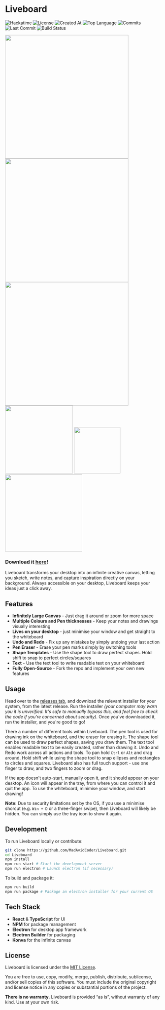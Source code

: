# Liveboard
![Hackatime](https://hackatime-badge.hackclub.com/U081TBVQLCX/liveboard)
![License](https://img.shields.io/github/license/madavidcoder/liveboard)
![Created At](https://img.shields.io/github/created-at/madavidcoder/liveboard)
![Top Language](https://img.shields.io/github/languages/top/madavidcoder/liveboard)
![Commits](https://img.shields.io/github/commit-activity/t/madavidcoder/liveboard)
![Last Commit](https://img.shields.io/github/last-commit/madavidcoder/liveboard)
![Build Status](https://img.shields.io/github/actions/workflow/status/madavidcoder/liveboard/release.yml)

<div>
<img src=https://hc-cdn.hel1.your-objectstorage.com/s/v3/d9a863f15245995c9c7ca94535221e483ec23b2c_screenshot_2025-09-21_203311.png width=400>
<img src=https://hc-cdn.hel1.your-objectstorage.com/s/v3/c8995cdf063201d72b8311db14c9bc15c2e4c0ed_image.png width=400>
<img src=https://hc-cdn.hel1.your-objectstorage.com/s/v3/884feae879bc1d8b02acc0b998564d3c40e6aaa3_image.png width=400>
</div>
<div>
<img src=https://hc-cdn.hel1.your-objectstorage.com/s/v3/61393ba6bf243e9aba30b302e1a695a732a8b6be_image.png width=220>
<img src=https://hc-cdn.hel1.your-objectstorage.com/s/v3/3d27ae03b2d68ba54beaad3489c4932cec40fdd5_image.png width=150>
<img src=https://hc-cdn.hel1.your-objectstorage.com/s/v3/cca4ab53c69b309b554598bbf91b8cccd4317f83_image.png width=250>
</div>

### Download it [here](https://github.com/MadAvidCoder/Liveboard/releases)!
Liveboard transforms your desktop into an infinite creative canvas, letting you sketch, write notes, and capture inspiration directly on your background. Always accessible on your desktop, Liveboard keeps your ideas just a click away.

## Features
- **Infinitely Large Canvas** - Just drag it around or zoom for more space
- **Multiple Colours and Pen thicknesses** - Keep your notes and drawings visually interesting
- **Lives on your desktop** - just minimise your window and get straight to the whiteboard
- **Undo and Redo** - Fix up any mistakes by simply undoing your last action
- **Pen Eraser** - Erase your pen marks simply by switching tools
- **Shape Templates** - Use the shape tool to draw perfect shapes. Hold shift to snap to perfect circles/squares
- **Text** - Use the text tool to write readable text on your whiteboard
- **Fully Open-Source** - Fork the repo and implement your own new features

## Usage
Head over to the [releases tab](https://github.com/MadAvidCoder/Liveboard/releases), and download the relevant installer for your system, from the latest release. Run the installer *(your computer may warn you it is unverified. It's safe to manually bypass this, and feel free to check the code if you're concerned about security)*. Once you've downloaded it, run the installer, and you're good to go!

There a number of different tools within Liveboard. The pen tool is used for drawing ink on the whiteboard, and the eraser for erasing it. The shape tool can be used to draw perfect shapes, saving you draw them. The text tool enables readable text to be easily created, rather than drawing it. Undo and Redo work across all actions and tools. To pan hold `Ctrl` or `Alt` and drag around. Hold shift while using the shape tool to snap ellipses and rectangles to circles and squares. Liveboard also has full touch support - use one finger to draw, and two fingers to zoom or drag.

If the app doesn't auto-start, manually open it, and it should appear on your desktop. An icon will appear in the tray, from where you can control it and quit the app. To use the whiteboard, minimise your window, and start drawing!

**Note:** Due to security limitations set by the OS, if you use a minimise shorcut (e.g. `Win + D` or a three-finger swipe), then Liveboard will likely be hidden. You can simply use the tray icon to show it again. 

## Development
To run Liveboard locally or contribute:
```bash
git clone https://github.com/MadAvidCoder/Liveboard.git
cd Liveboard
npm install
npm run start # Start the development server
npm run electron # Launch electron (if necessary)
```
To build and package it:
```bash
npm run build
npm run package # Package an electron installer for your current OS
```

## Tech Stack
- **React** & **TypeScript** for UI
- **NPM** for package management
- **Electron** for desktop app framework
- **Electron Builder** for packaging
- **Konva** for the infinite canvas

## License

Liveboard is licensed under the [MIT License](LICENSE).

You are free to use, copy, modify, merge, publish, distribute, sublicense, and/or sell copies of this software. You must include the original copyright and license notice in any copies or substantial portions of the project.

**There is no warranty.** Liveboard is provided “as is”, without warranty of any kind. Use at your own risk.